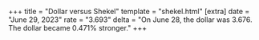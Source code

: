 +++
title = "Dollar versus Shekel"
template = "shekel.html"
[extra]
date = "June 29, 2023"
rate = "3.693"
delta = "On June 28, the dollar was 3.676. The dollar became 0.471% stronger."
+++

